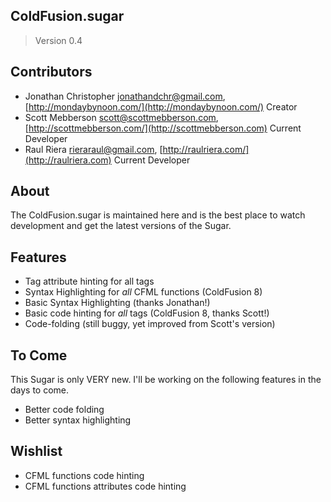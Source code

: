 
## ColdFusion.sugar

> Version 0.4

## Contributors

* Jonathan Christopher <jonathandchr@gmail.com>, [http://mondaybynoon.com/](http://mondaybynoon.com/) Creator
* Scott Mebberson <scott@scottmebberson.com>, [http://scottmebberson.com/](http://scottmebberson.com) Current Developer
* Raul Riera <rieraraul@gmail.com>, [http://raulriera.com/](http://raulriera.com) Current Developer

## About

The ColdFusion.sugar is maintained here and is the best place to watch development and get the latest versions of the Sugar.

## Features
* Tag attribute hinting for all tags
* Syntax Highlighting for _all_ CFML functions (ColdFusion 8)
* Basic Syntax Highlighting (thanks Jonathan!)
* Basic code hinting for _all_ tags (ColdFusion 8, thanks Scott!)
* Code-folding (still buggy, yet improved from Scott's version)

## To Come
This Sugar is only VERY new. I'll be working on the following features in the days to come.

* Better code folding
* Better syntax highlighting

## Wishlist

* CFML functions code hinting
* CFML functions attributes code hinting